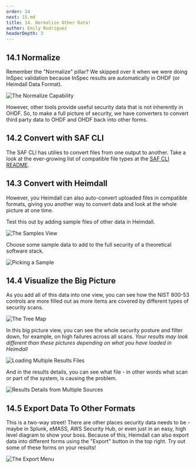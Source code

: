```yaml
---
order: 14
next: 15.md
title: 14. Normalize Other Data!
author: Emily Rodriguez
headerDepth: 3
---
```


## 14.1 Normalize

Remember the "Normalize" pillar? We skipped over it when we were doing InSpec validation because InSpec results are automatically in OHDF (or Heimdall Data Format).

![The Normalize Capability](../../assets/img/SAF_Capabilities_Normalize.png)

However, other tools provide useful security data that is not inherently in OHDF. So, to make a full picture of security, we have converters to convert third party data to OHDF and OHDF back into other forms.

## 14.2 Convert with SAF CLI

The SAF CLI has utilies to convert files from one output to another. Take a look at the ever-growing list of compatible file types at the [SAF CLI README](https://saf-cli.mitre.org/).

## 14.3 Convert with Heimdall

However, you Heimdall can also auto-convert uploaded files in compatible formats, giving you another way to convert data and look at the whole picture at one time.

Test this out by adding sample files of other data in Heimdall.

![The Samples View](../../assets/img/Heimdall_Samples.png)

Choose some sample data to add to the full security of a theoretical software stack.

![Picking a Sample](../../assets/img/Heimdall_Samples_Select.png)

## 14.4 Visualize the Big Picture

As you add all of this data into one view, you can see how the NIST 800-53 controls are more filled out as more items are covered by different types of security scans.

![The Tree Map](../../assets/img/Heimdall_TreeMap_Fuller.png)

In this big picture view, you can see the whole security posture and filter down, for example, on high failures across all scans. _Your results may look different than these pictures depending on what you have loaded in Heimdall_

![Loading Multiple Results Files](../../assets/img/Heimdall_MultiResults2.png)

And in the results details, you can see what file - in other words what scan or part of the system, is causing the problem.

![Results Details from Multiple Sources](../../assets/img/Heimdall_MultiResults.png)

## 14.5 Export Data To Other Formats

This is a two-way street! There are other places security data needs to be - maybe in Splunk, eMASS, AWS Security Hub, or even just in an easy, high level diagram to show your boss. Because of this, Heimdall can also export data into different forms using the "Export" button in the top right. Try out some of these forms on your results!

![The Export Menu](../../assets/img/Heimdall_Export_Menu.png)
